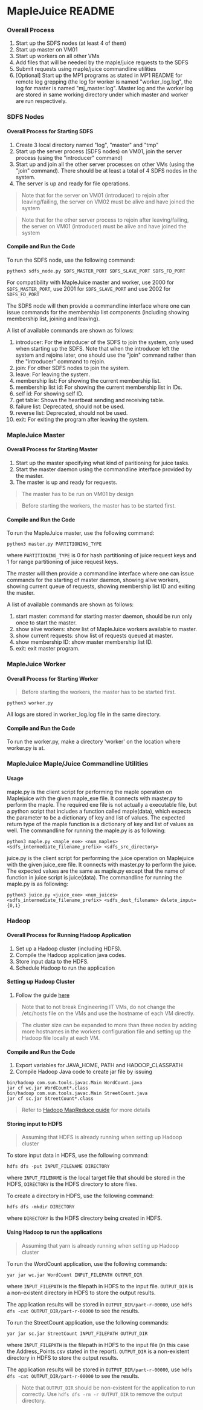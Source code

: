 # MapleJuice README

### Overall Process
1. Start up the SDFS nodes (at least 4 of them)
2. Start up master on VM01
3. Start up workers on all other VMs
4. Add files that will be needed by the maple/juice requests to the SDFS
5. Submit requests using maple/juice commandline utilities
6. [Optional] Start up the MP1 programs as stated in MP1 README for remote log grepping (the log for worker is named "worker_log.log", the log for master is named "mj_master.log". Master log and the worker log are stored in same working directory under which master and worker are run respectively.

### SDFS Nodes
#### Overall Process for Starting SDFS
1. Create 3 local directory named "log", "master" and "tmp"
2. Start up the server process (SDFS nodes) on VM01, join the server process (using the "introducer" command)
3. Start up and join all the other server processes on other VMs (using the "join" command). There should be at least a total of 4 SDFS nodes in the system.
4. The server is up and ready for file operations.
> Note that for the server on VM01 (introducer) to rejoin after leaving/failing, the server on VM02 must be alive and have joined the system

> Note that for the other server process to rejoin after leaving/failing, the server on VM01 (introducer) must be alive and have joined the system 

#### Compile and Run the Code
To run the SDFS node, use the following command:
```
python3 sdfs_node.py SDFS_MASTER_PORT SDFS_SLAVE_PORT SDFS_FD_PORT
```
For compatibility with MapleJuice master and worker, use 2000 for ```SDFS_MASTER_PORT```, use 2001 for ```SDFS_SLAVE_PORT``` and use 2002 for ```SDFS_FD_PORT``` 

The SDFS node will then provide a commandline interface where one can issue commands for the membership list components (including showing membership list, joining and leaving).

A list of available commands are shown as follows:
1. introducer: For the introducer of the SDFS to join the system, only used when starting up the SDFS. Note that when the introducer left the system and rejoins later, one should use the "join" command rather than the "introducer" command to rejoin.
2. join: For other SDFS nodes to join the system.
3. leave: For leaving the system.
4. membership list: For showing the current membership list.
5. membership list id: For showing the current membership list in IDs.
6. self id: For showing self ID.
7. get table: Shows the heartbeat sending and receiving table.
8. failure list: Deprecated, should not be used.
9. reverse list: Deprecated, should not be used.
10. exit: For exiting the program after leaving the system.

### MapleJuice Master
#### Overall Process for Starting Master
1. Start up the master specifying what kind of paritioning for juice tasks.
2. Start the master daemon using the commandline interface provided by the master.
3. The master is up and ready for requests.

> The master has to be run on VM01 by design

> Before starting the workers, the master has to be started first.

#### Compile and Run the Code
To run the MapleJuice master, use the following command:
```
python3 master.py PARTITIONING_TYPE
```
where ```PARTITIONING_TYPE``` is 0 for hash partitioning of juice request keys and 1 for range partitioning of juice request keys.

The master will then provide a commandline interface where one can issue commands for the starting of master daemon, showing alive workers, showing current queue of requests, showing membership list ID and exiting the master.

A list of available commands are shown as follows:
1. start master: command for starting master daemon, should be run only once to start the master.
2. show alive workers: show list of MapleJuice workers available to master.
3. show current requests: show list of requests queued at master.
4. show membership ID: show master membership list ID.
5. exit: exit master program.

### MapleJuice Worker
#### Overall Process for Starting Worker
> Before starting the workers, the master has to be started first.

```
python3 worker.py
```
All logs are stored in worker_log.log file in the same directory.

#### Compile and Run the Code
To run the worker.py, make a directory 'worker' on the location where worker.py is at.

### MapleJuice Maple/Juice Commandline Utilities 
#### Usage
maple.py is the client script for performing the maple operation on Maplejuice with the given maple_exe file. It connects with master.py to perform the maple.
The required exe file is not actually a executable file, but a python script that includes a function called maple(data), which expects the parameter to be a dictionary of key and list of values.
The expected return type of the maple function is a dictionary of key and list of values as well.
The commandline for running the maple.py is as following:

```
python3 maple.py <maple_exe> <num_maples> <sdfs_intermediate_filename_prefix> <sdfs_src_directory>
```

juice.py is the client script for performing the juice operation on Maplejuice with the given juice_exe file. It connects with master.py to perform the juice.
The expected values are the same as maple.py except that the name of function in juice script is juice(data).
The commandline for running the maple.py is as following:

```
python3 juice.py <juice_exe> <num_juices> <sdfs_intermediate_filename_prefix> <sdfs_dest_filename> delete_input={0,1}
```

### Hadoop
#### Overall Process for Running Hadoop Application
1. Set up a Hadoop cluster (including HDFS).
2. Compile the Hadoop application java codes.
3. Store input data to the HDFS.
4. Schedule Hadoop to run the application

#### Setting up Hadoop Cluster
1. Follow the guide [here](https://www.linode.com/docs/databases/hadoop/how-to-install-and-set-up-hadoop-cluster/?fbclid=IwAR0dQaSBktvTsG8TDHV6fMdGu6TE0wGWavaYXliPZjcSkVBh1UYD6UxazAU)

> Note that to not break Engineering IT VMs, do not change the /etc/hosts file on the VMs and use the hostname of each VM directly.

> The cluster size can be expanded to more than three nodes by adding more hostnames in the workers configuration file and setting up the Hadoop file locally at each VM.

#### Compile and Run the Code
1. Export variables for JAVA_HOME, PATH and HADOOP_CLASSPATH
2. Compile Hadoop Java code to create jar file by issuing
```
bin/hadoop com.sun.tools.javac.Main WordCount.java
jar cf wc.jar WordCount*.class
bin/hadoop com.sun.tools.javac.Main StreetCount.java
jar cf sc.jar StreetCount*.class
```

> Refer to [Hadoop MapReduce guide](https://hadoop.apache.org/docs/current/hadoop-mapreduce-client/hadoop-mapreduce-client-core/MapReduceTutorial.html) for more details

#### Storing input to HDFS
> Assuming that HDFS is already running when setting up Hadoop cluster

To store input data in HDFS, use the following command:
```
hdfs dfs -put INPUT_FILENAME DIRECTORY
```
where ```INPUT_FILENAME``` is the local target file that should be stored in the HDFS, ```DIRECTORY``` is the HDFS directory to store files.

To create a directory in HDFS, use the following command:
```
hdfs dfs -mkdir DIRECTORY
```
where ```DIRECTORY``` is the HDFS directory being created in HDFS.

#### Using Hadoop to run the applications
> Assuming that yarn is already running when setting up Hadoop cluster

To run the WordCount application, use the following commands:
```
yar jar wc.jar WordCount INPUT_FILEPATH OUTPUT_DIR
```
where ```INPUT_FILEPATH``` is the filepath in HDFS to the input file. ```OUTPUT_DIR``` is a non-existent directory in HDFS to store the output results.

The application results will be stored in ```OUTPUT_DIR/part-r-00000```, use ```hdfs dfs -cat OUTPUT_DIR/part-r-00000``` to see the results.

To run the StreetCount application, use the following commands:
```
yar jar sc.jar StreetCount INPUT_FILEPATH OUTPUT_DIR
```
where ```INPUT_FILEPATH``` is the filepath in HDFS to the input file (in this case the Address_Points.csv stated in the report). ```OUTPUT_DIR``` is a non-existent directory in HDFS to store the output results.

The application results will be stored in ```OUTPUT_DIR/part-r-00000```, use ```hdfs dfs -cat OUTPUT_DIR/part-r-00000``` to see the results.

> Note that ```OUTPUT_DIR``` should be non-existent for the application to run correctly. Use ```hdfs dfs -rm -r OUTPUT_DIR``` to remove the output directory.
